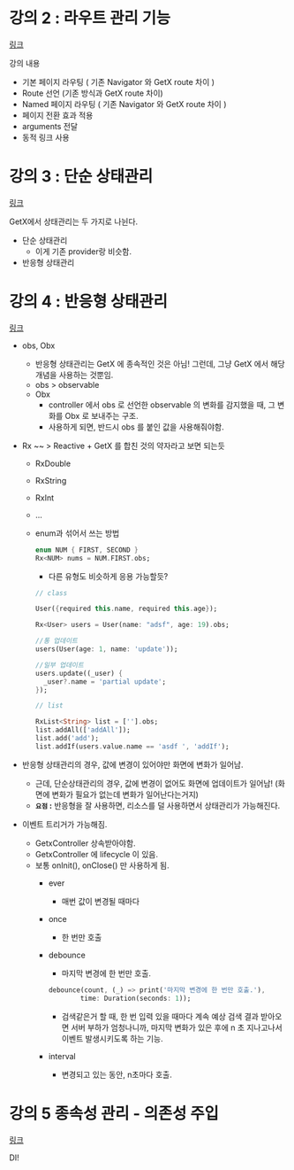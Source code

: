 # 강의 2 : 라우트 관리 기능

[링크](https://www.youtube.com/watch?v=OXfG-D4PNpQ)

강의 내용

- 기본 페이지 라우팅 ( 기존 Navigator 와 GetX route 차이 )
- Route 선언 (기존 방식과 GetX route 차이)
- Named 페이지 라우팅 ( 기존 Navigator 와 GetX route 차이 )
- 페이지 전환 효과 적용
- arguments 전달
- 동적 링크 사용

# 강의 3 : 단순 상태관리

[링크](https://www.youtube.com/watch?v=k3hgQu6it4c)

GetX에서 상태관리는 두 가지로 나뉜다.

- 단순 상태관리
    - 이게 기존 provider랑 비슷함.
- 반응형 상태관리

# 강의 4 : 반응형 상태관리
[링크](https://www.youtube.com/watch?v=TjC1ka8fZJw)

- obs, Obx
    - 반응형 상태관리는 GetX 에 종속적인 것은 아님! 그런데, 그냥 GetX 에서 해당 개념을 사용하는 것뿐임.
    - obs > observable
    - Obx
        - controller 에서 obs 로 선언한 observable 의 변화를 감지했을 때, 그 변화를 Obx 로 보내주는 구조.
        - 사용하게 되면, 반드시 obs 를 붙인 값을 사용해줘야함.
- Rx ~~ > Reactive + GetX 를 합친 것의 약자라고 보면 되는듯
    - RxDouble
    - RxString
    - RxInt
    - …
    - enum과 섞어서 쓰는 방법
        
        ```dart
        enum NUM { FIRST, SECOND }
        Rx<NUM> nums = NUM.FIRST.obs;
        ```
        
        - 다른 유형도 비슷하게 응용 가능할듯?
        
        ```dart
        // class
        
        User({required this.name, required this.age});
        
        Rx<User> users = User(name: "adsf", age: 19).obs;
        
        //통 업데이트
        users(User(age: 1, name: 'update'));
        
        //일부 업데이트
        users.update((_user) {
          _user?.name = 'partial update';
        });
        
        // list
        
        RxList<String> list = [''].obs;
        list.addAll(['addAll']);
        list.add('add');
        list.addIf(users.value.name == 'asdf ', 'addIf');
        ```
        
- 반응형 상태관리의 경우, 값에 변경이 있어야만 화면에 변화가 일어남.
    - 근데, 단순상태관리의 경우, 값에 변경이 없어도 화면에 업데이트가 일어남! (화면에 변화가 필요가 없는데 변화가 일어난다는거지)
    - **`요점` :** 반응형을 잘 사용하면, 리소스를 덜 사용하면서 상태관리가 가능해진다.
- 이벤트 트리거가 가능해짐.
    - GetxController 상속받아야함.
    - GetxController 에 lifecycle 이 있음.
    - 보통 onInit(), onClose() 만 사용하게 됨.
        - ever
            - 매번 값이 변경될 때마다
        - once
            - 한 번만 호출
        - debounce
            - 마지막 변경에 한 번만 호출.
            
            ```dart
            debounce(count, (_) => print('마지막 변경에 한 번만 호출.'),
                    time: Duration(seconds: 1));
            ```
            
            - 검색같은거 할 때, 한 번 입력 있을 때마다 계속 예상 검색 결과 받아오면 서버 부하가 엄청나니까, 마지막 변화가 있은 후에 n 초 지나고나서 이벤트 발생시키도록 하는 기능.
        - interval
            - 변경되고 있는 동안, n초마다 호출.

# 강의 5 종속성 관리 - 의존성 주입

[링크](https://www.youtube.com/watch?v=OXfG-D4PNpQ)

DI!

